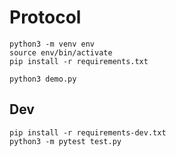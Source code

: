 # Protocol

```commandline
python3 -m venv env
source env/bin/activate
pip install -r requirements.txt
```

```commandline
python3 demo.py
```

## Dev

```commandline
pip install -r requirements-dev.txt
python3 -m pytest test.py
```

